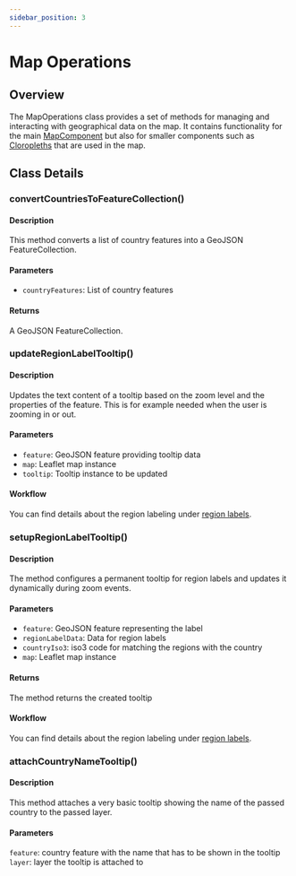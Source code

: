```yaml
---
sidebar_position: 3
---
```


# Map Operations

## Overview
The MapOperations class provides a set of methods for managing and interacting with geographical data on the map.
It contains functionality for the main [MapComponent](map_component.md) but also for smaller components such as [Cloropleths](map_cloropleths.md)
that are used in the map.

## Class Details
### convertCountriesToFeatureCollection()
#### Description
This method converts a list of country features into a GeoJSON FeatureCollection.

#### Parameters
- ```countryFeatures```: List of country features

#### Returns
A GeoJSON FeatureCollection.

### updateRegionLabelTooltip()
#### Description
Updates the text content of a tooltip based on the zoom level and the properties of the feature. This is for example needed
when the user is zooming in or out.

#### Parameters
- ```feature```: GeoJSON feature providing tooltip data
- ```map```: Leaflet map instance
- ```tooltip```: Tooltip instance to be updated

#### Workflow
You can find details about the region labeling under [region labels](map_region_labels.md).

### setupRegionLabelTooltip()
#### Description
The method configures a permanent tooltip for region labels and updates it dynamically during zoom events.

#### Parameters
- ```feature```: GeoJSON feature representing the label
- ```regionLabelData```: Data for region labels
- ```countryIso3```: iso3 code for matching the regions with the country
- ```map```: Leaflet map instance

#### Returns
The method returns the created tooltip

#### Workflow
You can find details about the region labeling under [region labels](map_region_labels.md).

### attachCountryNameTooltip()
#### Description
This method attaches a very basic tooltip showing the name of the passed country to the passed layer.

#### Parameters
```feature```: country feature with the name that has to be shown in the tooltip
```layer```: layer the tooltip is attached to
